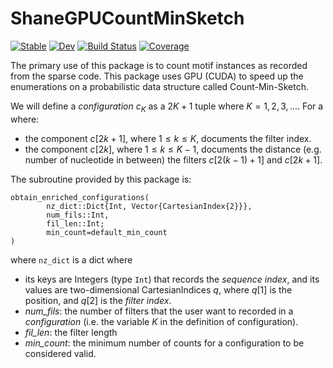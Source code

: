 # ShaneGPUCountMinSketch

[![Stable](https://img.shields.io/badge/docs-stable-blue.svg)](https://kchu25.github.io/ShaneGPUCountMinSketch.jl/stable/)
[![Dev](https://img.shields.io/badge/docs-dev-blue.svg)](https://kchu25.github.io/ShaneGPUCountMinSketch.jl/dev/)
[![Build Status](https://github.com/kchu25/ShaneGPUCountMinSketch.jl/actions/workflows/CI.yml/badge.svg?branch=main)](https://github.com/kchu25/ShaneGPUCountMinSketch.jl/actions/workflows/CI.yml?query=branch%3Amain)
[![Coverage](https://codecov.io/gh/kchu25/ShaneGPUCountMinSketch.jl/branch/main/graph/badge.svg)](https://codecov.io/gh/kchu25/ShaneGPUCountMinSketch.jl)


The primary use of this package is to count motif instances
as recorded from the sparse code. This package uses GPU (CUDA) to speed up the enumerations on a probabilistic data structure called Count-Min-Sketch.

We will define a *configuration* $c_K$ as a $2K+1$ tuple where $K = 1,2,3,...$. For a  where:
* the component $c[2k+1]$, where $1\leq k \leq K$, documents the filter index.
* the component $c[2k]$, where $1\leq k \leq K-1$, documents the distance (e.g. number of nucleotide in between) the filters $c[2(k-1)+1]$ and $c[2k+1]$.

The subroutine provided by this package is:

```
obtain_enriched_configurations(
        nz_dict::Dict{Int, Vector{CartesianIndex{2}}},
        num_fils::Int, 
        fil_len::Int;
        min_count=default_min_count
)
```

where `nz_dict` is a dict where 
* its keys are Integers (type `Int`) that records the *sequence index*, and its values are two-dimensional CartesianIndices $q$, where $q[1]$ is the position, and $q[2]$ is the *filter index*. 
* *num_fils*: the number of filters that the user want to recorded in a *configuration* (i.e. the variable $K$ in the definition of configuration).
* *fil_len*: the filter length
* *min_count*: the minimum number of counts for a configuration to be considered valid.
